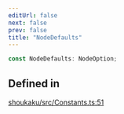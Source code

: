 ```yaml
---
editUrl: false
next: false
prev: false
title: "NodeDefaults"
---
```


```ts
const NodeDefaults: NodeOption;
```

## Defined in

[shoukaku/src/Constants.ts:51](https://github.com/shipgirlproject/shoukaku/blob/30762f5af6c7b4176e69ee96fa39bc204a7cff21/src/Constants.ts#L51)
